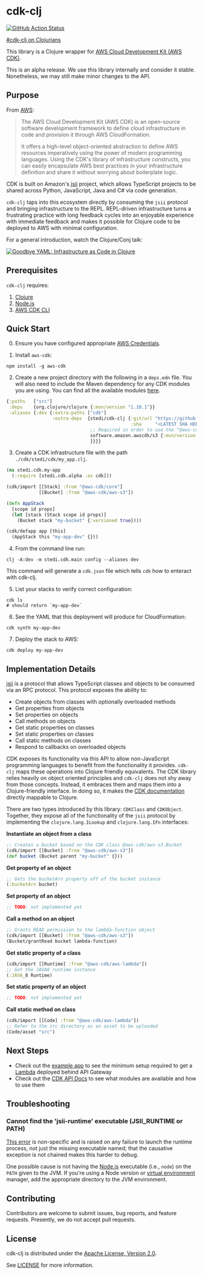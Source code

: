 # cdk-clj

[![GitHub Action Status](https://github.com/stediinc/cdk-clj/workflows/build/badge.svg)](https://github.com/stediinc/cdk-clj/actions)

[#cdk-clj on Clojurians](https://clojurians.slack.com/archives/CQVV1N7QD)

This library is a Clojure wrapper for [AWS Cloud Development Kit (AWS CDK)][1].

This is an alpha release. We use this library internally and consider it
stable. Nonetheless, we may still make minor changes to the API.

## Purpose

From [AWS][1]:

>The AWS Cloud Development Kit (AWS CDK) is an open-source software development
>framework to define cloud infrastructure in code and provision it through AWS
>CloudFormation.
>
>It offers a high-level object-oriented abstraction to define AWS resources
>imperatively using the power of modern programming languages. Using the CDK's
>library of infrastructure constructs, you can easily encapsulate AWS best
>practices in your infrastructure definition and share it without worrying about
>boilerplate logic.

CDK is built on Amazon's [jsii][2] project, which allows TypeScript projects to
be shared across Python, JavaScript, Java and C# via code generation.

`cdk-clj` taps into this ecosystem directly by consuming the `jsii` protocol and
bringing infrastructure to the REPL. REPL-driven infrastructure turns a
frustrating practice with long feedback cycles into an enjoyable experience with
immediate feedback and makes it possible for Clojure code to be deployed to AWS
with minimal configuration.

For a general introduction, watch the Clojure/Conj talk:

[![Goodbye YAML: Infrastructure as Code in Clojure](https://img.youtube.com/vi/TbDmupZyuXk/0.jpg)][video]

## Prerequisites

`cdk-clj` requires:

1. [Clojure][clojure]
1. [Node.js][node-js]
1. [AWS CDK CLI][cdk-cli]

## Quick Start

0. Ensure you have configured appropriate [AWS Credentials][aws-creds].

1. Install `aws-cdk`:

``` shell
npm install -g aws-cdk
```

2. Create a new project directory with the following in a `deps.edn`
   file. You will also need to include the Maven dependency for any
   CDK modules you are using. You can find all the available modules
   [here][maven-deps].

``` clojure
{:paths   ["src"]
 :deps    {org.clojure/clojure {:mvn/version "1.10.1"}}
 :aliases {:dev {:extra-paths ["cdk"]
                 :extra-deps  {stedi/cdk-clj {:git/url "https://github.com/StediInc/cdk-clj.git"
                                              :sha     "<LATEST SHA HERE>"}
                               ;; Required in order to use the "@aws-cdk/aws-s3" module below
                               software.amazon.awscdk/s3 {:mvn/version "1.12.0.DEVPREVIEW"}
                               }}}}
```

3. Create a CDK infrastructure file with the path `./cdk/stedi/cdk/my_app.clj`.

``` clojure
(ns stedi.cdk.my-app
  (:require [stedi.cdk.alpha :as cdk]))

(cdk/import [[Stack] :from "@aws-cdk/core"]
            [[Bucket] :from "@aws-cdk/aws-s3"])

(defn AppStack
  [scope id props]
  (let [stack (Stack scope id props)]
    (Bucket stack "my-bucket" {:versioned true})))

(cdk/defapp app [this]
  (AppStack this "my-app-dev" {}))
```

4. From the command line run:

``` shell
clj -A:dev -m stedi.cdk.main config --aliases dev
```

This command will generate a `cdk.json` file which tells `cdk` how to enteract with cdk-clj.

5. List your stacks to verify correct configuration:

``` shell
cdk ls
# should return `my-app-dev`
```

6. See the YAML that this deployment will produce for CloudFormation:

```
cdk synth my-app-dev
```

7. Deploy the stack to AWS:

```
cdk deploy my-app-dev
```

## Implementation Details

[jsii][2] is a protocol that allows TypeScript classes and objects to be
consumed via an RPC protocol. This protocol exposes the ability to:

- Create objects from classes with optionally overloaded methods
- Get properties from objects
- Set properties on objects
- Call methods on objects
- Get static properties on classes
- Set static properties on classes
- Call static methods on classes
- Respond to callbacks on overloaded objects

CDK exposes its functionality via this API to allow non-JavaScript programming
languages to benefit from the functionality it provides.
`cdk-clj` maps these operations into Clojure friendly equivalents. The CDK library
relies heavily on object oriented principles and `cdk-clj` does not shy away from
those concepts. Instead, it embraces them and maps them into a Clojure-friendly
interface. In doing so, it makes the [CDK documentation][3] directly mappable to
Clojure.

There are two types introduced by this library: `CDKClass` and
`CDKObject`. Together, they expose all of the functionality of the `jsii`
protocol by implementing the `clojure.lang.ILookup` and `clojure.lang.IFn`
interfaces:

**Instantiate an object from a class**

``` clojure
;; Creates a bucket based on the CDK class @aws-cdk/aws-s3.Bucket
(cdk/import [[Bucket] :from "@aws-cdk/aws-s3"])
(def bucket (Bucket parent "my-bucket" {}))
```

**Get property of an object**
``` clojure
;; Gets the bucketArn property off of the bucket instance
(:bucketArn bucket)
```

**Set property of an object**
``` clojure
;; TODO: not implemented yet
```

**Call a method on an object**
``` clojure
;; Grants READ permission to the lambda-function object
(cdk/import [[Bucket] :from "@aws-cdk/aws-s3"])
(Bucket/grantRead bucket lambda-function)
```

**Get static property of a class**
``` clojure
(cdk/import [[Runtime] :from "@aws-cdk/aws-lambda"])
;; Get the JAVA8 runtime instance
(:JAVA_8 Runtime)
```

**Set static property of an object**
``` clojure
;; TODO: not implemented yet
```

**Call static method on class**
``` clojure
(cdk/import [[Code] :from "@aws-cdk/aws-lambda"])
;; Refer to the src directory as an asset to be uploaded
(Code/asset "src")
```

## Next Steps

* Check out the [example app][4] to see the minimum setup required to get a
  [Lambda][stedilambda] deployed behind API Gateway
* Check out the [CDK API Docs][5] to see what modules are available and how to
  use them

## Troubleshooting

### Cannot find the 'jsii-runtime' executable (JSII_RUNTIME or PATH)

[This error][jsii-404] is non-specific and is raised on any failure to launch
the runtime process, not just the missing executable named; that the causative
exception is not chained makes this harder to debug.

One possible cause is not having the [Node.js][node-js] executable (i.e.,
`node`) on the `PATH` given to the JVM. If you're using a Node version or
[virtual environment][nodeenv] manager, add the appropriate directory to the JVM
environment.

## Contributing

Contributors are welcome to submit issues, bug reports, and feature
requests. Presently, we do not accept pull requests.

## License

cdk-clj is distributed under the [Apache License, Version 2.0][apache-2].

See [LICENSE](LICENSE) for more information.

[1]: https://github.com/aws/aws-cdk#aws-cloud-development-kit-aws-cdk
[2]: https://github.com/aws/jsii
[3]: https://docs.aws.amazon.com/cdk/api/latest/
[4]: https://github.com/StediInc/cdk-clj/tree/master/examples/basics
[5]: https://docs.aws.amazon.com/cdk/api/latest/docs/aws-construct-library.html

[apache-2]: https://www.apache.org/licenses/LICENSE-2.0
[aws-creds]: https://docs.aws.amazon.com/sdk-for-java/v1/developer-guide/credentials.html
[cdk-cli]: https://docs.aws.amazon.com/cdk/latest/guide/tools.html
[clojure]: https://clojure.org/guides/getting_started
[jsii-404]: https://github.com/aws/jsii/blob/850f42bea4218f2563d221aff28926da16692f62/packages/jsii-java-runtime/project/src/main/java/software/amazon/jsii/JsiiRuntime.java#L220
[node-js]: https://nodejs.org/en/
[nodeenv]: https://github.com/ekalinin/nodeenv
[stedilambda]: https://github.com/StediInc/lambda
[maven-deps]: https://search.maven.org/search?q=software.amazon.awscdk
[video]: https://www.youtube.com/watch?v=TbDmupZyuXk
